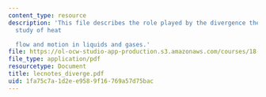 ```yaml
---
content_type: resource
description: 'This file describes the role played by the divergence theorem in the
  study of heat

  flow and motion in liquids and gases.'
file: https://ol-ocw-studio-app-production.s3.amazonaws.com/courses/18-02-multivariable-calculus-spring-2006/1fa75c7a1d2ee9589f16769a57d75bac_lecnotes_diverge.pdf
file_type: application/pdf
resourcetype: Document
title: lecnotes_diverge.pdf
uid: 1fa75c7a-1d2e-e958-9f16-769a57d75bac
---
```

